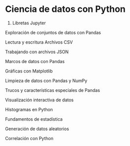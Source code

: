 # Ciencia de datos con Python

1. Libretas Jupyter

Exploración de conjuntos de datos con Pandas

 Lectura y escritura Archivos CSV

Trabajando con archivos JSON

Marcos de datos con Pandas 

Gráficas con Matplotlib

Limpieza de datos con Pandas y NumPy

Trucos y características especiales de Pandas

Visualización interactiva de datos

Histogramas en Python

Fundamentos de estadística

Generación de datos aleatorios

Correlación con Python
